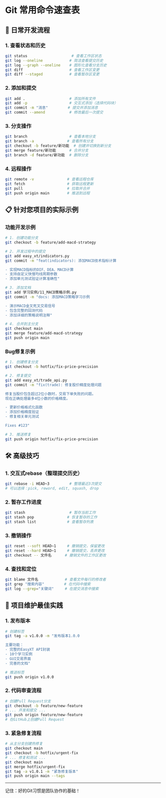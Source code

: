 # Git 常用命令速查表

## 🚀 日常开发流程

### 1. 查看状态和历史
```bash
git status                    # 查看工作区状态
git log --oneline            # 简洁查看提交历史
git log --graph --oneline    # 图形化查看分支历史
git diff                     # 查看工作区变更
git diff --staged            # 查看暂存区变更
```

### 2. 添加和提交
```bash
git add .                    # 添加所有文件
git add -p                   # 交互式添加（选择代码块）
git commit -m "消息"         # 提交并添加消息
git commit --amend           # 修改最后一次提交
```

### 3. 分支操作
```bash
git branch                   # 查看本地分支
git branch -a               # 查看所有分支
git checkout -b feature/新功能  # 创建并切换到新分支
git merge feature/新功能      # 合并分支
git branch -d feature/新功能  # 删除分支
```

### 4. 远程操作
```bash
git remote -v               # 查看远程仓库
git fetch                   # 获取远程更新
git pull                    # 拉取并合并
git push origin main        # 推送到远程
```

## 📋 针对您项目的实际示例

### 功能开发示例
```bash
# 1. 创建功能分支
git checkout -b feature/add-macd-strategy

# 2. 开发过程中的提交
git add easy_xt/indicators.py
git commit -m "feat(indicators): 添加MACD技术指标计算

- 实现MACD指标的DIF、DEA、MACD计算
- 支持自定义快慢均线周期参数
- 添加单元测试验证计算准确性"

# 3. 添加文档
git add 学习实例/11_MACD策略示例.py
git commit -m "docs: 添加MACD策略学习示例

- 演示MACD金叉死叉交易信号
- 包含完整的回测代码
- 添加详细的策略说明注释"

# 4. 合并到主分支
git checkout main
git merge feature/add-macd-strategy
git push origin main
```

### Bug修复示例
```bash
# 1. 创建修复分支
git checkout -b hotfix/fix-price-precision

# 2. 修复提交
git add easy_xt/trade_api.py
git commit -m "fix(trade): 修复股价精度处理问题

修复当股价包含超过2位小数时，交易下单失败的问题。
现在正确处理最多4位小数的价格精度。

- 更新价格格式化函数
- 添加价格精度验证
- 修复相关单元测试

Fixes #123"

# 3. 推送修复
git push origin hotfix/fix-price-precision
```

## 🛠️ 高级技巧

### 1. 交互式rebase（整理提交历史）
```bash
git rebase -i HEAD~3         # 整理最近3次提交
# 可以选择：pick, reword, edit, squash, drop
```

### 2. 暂存工作进度
```bash
git stash                    # 暂存当前工作
git stash pop               # 恢复暂存的工作
git stash list              # 查看暂存列表
```

### 3. 撤销操作
```bash
git reset --soft HEAD~1     # 撤销提交，保留更改
git reset --hard HEAD~1     # 撤销提交，丢弃更改
git checkout -- 文件名      # 撤销文件的工作区更改
```

### 4. 查找和定位
```bash
git blame 文件名            # 查看文件每行的修改者
git grep "搜索内容"         # 在代码中搜索
git log --grep="关键词"     # 在提交消息中搜索
```

## 🎯 项目维护最佳实践

### 1. 发布版本
```bash
# 创建标签
git tag -a v1.0.0 -m "发布版本1.0.0

主要功能：
- 完整的EasyXT API封装
- 10个学习实例
- GUI交易界面
- 完善的文档"

# 推送标签
git push origin v1.0.0
```

### 2. 代码审查流程
```bash
# 创建Pull Request分支
git checkout -b feature/new-feature
# ... 开发和提交 ...
git push origin feature/new-feature
# 在GitHub上创建Pull Request
```

### 3. 紧急修复流程
```bash
# 从主分支创建热修复
git checkout main
git checkout -b hotfix/urgent-fix
# ... 修复和测试 ...
git checkout main
git merge hotfix/urgent-fix
git tag -a v1.0.1 -m "紧急修复版本"
git push origin main --tags
```

---

记住：好的Git习惯是团队协作的基础！